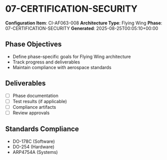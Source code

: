 # 07-CERTIFICATION-SECURITY

**Configuration Item**: CI-AF063-008
**Architecture Type**: Flying Wing
**Phase**: 07-CERTIFICATION-SECURITY
**Generated**: 2025-08-25T00:05:10+00:00

## Phase Objectives
- Define phase-specific goals for Flying Wing architecture
- Track progress and deliverables
- Maintain compliance with aerospace standards

## Deliverables
- [ ] Phase documentation
- [ ] Test results (if applicable)
- [ ] Compliance artifacts
- [ ] Review approvals

## Standards Compliance
- DO-178C (Software)
- DO-254 (Hardware)
- ARP4754A (Systems)
